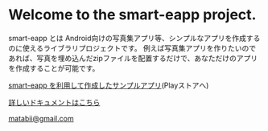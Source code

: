 # Welcome to the smart-eapp project.

smart-eapp とは Android向けの写真集アプリ等、シンプルなアプリを作成するのに使えるライブラリプロジェクトです。
例えば写真集アプリを作りたいのであれば、写真を埋め込んだzipファイルを配置するだけで、あなただけのアプリを作成することが可能です。

[smart-eapp を利用して作成したサンプルアプリ](https://play.google.com/store/apps/details?id=net.smart_eapp.android.sample)(Playストアへ)

[詳しいドキュメントはこちら](http://docs.smart-eapp.net/)

matabii@gmail.com
